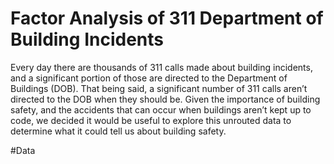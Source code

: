 # Factor Analysis of 311 Department of Building Incidents

Every day there are thousands of 311 calls made about building incidents, and a significant portion of those are directed to the Department of Buildings (DOB). That being said, a significant number of 311 calls aren’t directed to the DOB when they should be. Given the importance of
building safety, and the accidents that can occur when buildings aren’t kept up to code, we
decided it would be useful to explore this unrouted data to determine what it could tell us about building safety. 

#Data

